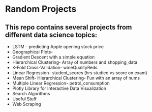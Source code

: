 # Random Projects

## This repo contains several projects from different data science topics:
* LSTM - predicting Apple opening stock price
* Geographical Plots- 
* Gradient Descent with a simple equation
* Hierarchical Clustering- Array of numbers and shopping_data
* K-Fold Cross-Validation- wineQualityReds
* Linear Regression- student_scores (hrs studied vs score on exam)
* Mean Shift- Hierarchical Clustering- Fun with an array of nums
* Multiple Linear Regression- petrol_consumption
* Plotly Library for Interactive Data Visualization
* Search Algorithms
* Useful Stuff
* Web Scraping
